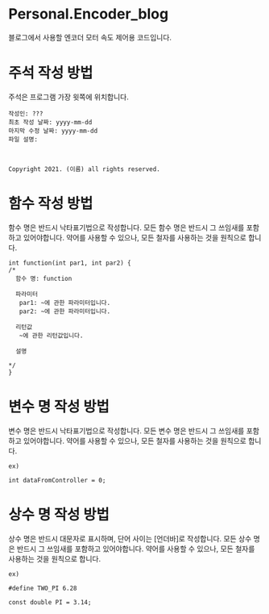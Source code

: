 # Personal.Encoder_blog
블로그에서 사용할 엔코더 모터 속도 제어용 코드입니다.



# 주석 작성 방법   
   주석은 프로그램 가장 윗쪽에 위치합니다.
```
작성인: ???
최초 작성 날짜: yyyy-mm-dd
마지막 수정 날짜: yyyy-mm-dd
파일 설명:



Copyright 2021. (이름) all rights reserved.
```


# 함수 작성 방법
   함수 명은 반드시 낙타표기법으로 작성합니다.
   모든 함수 명은 반드시 그 쓰임새를 포함하고 있어야합니다.
   약어를 사용할 수 있으나, 모든 철자를 사용하는 것을 원칙으로 합니다.
```
int function(int par1, int par2) {
/*
  함수 명: function

  파라미터
   par1: ~에 관한 파라미터입니다.
   par2: ~에 관한 파라미터입니다.

  리턴값
   ~에 관한 리턴값입니다.

  설명

*/
}

```



# 변수 명 작성 방법
   변수 명은 반드시 낙타표기법으로 작성합니다.
   모든 변수 명은 반드시 그 쓰임새를 포함하고 있어야합니다.
   약어를 사용할 수 있으나, 모든 철자를 사용하는 것을 원칙으로 합니다.
```
ex)

int dataFromController = 0;

```


# 상수 명 작성 방법
   상수 명은 반드시 대문자로 표시하며, 단어 사이는 [언더바]로 작성합니다.
   모든 상수 명은 반드시 그 쓰임새를 포함하고 있어야합니다.
   약어를 사용할 수 있으나, 모든 철자를 사용하는 것을 원칙으로 합니다.
```
ex)

#define TWO_PI 6.28

const double PI = 3.14;


```
